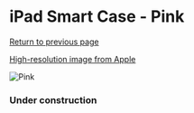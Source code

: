 # iPad Smart Case - Pink

[Return to previous page](/ipad_2)

[High-resolution image from Apple](https://store.storeimages.cdn-apple.com/8756/as-images.apple.com/is/MD456?wid=4500&hei=4500&fmt=png)

<div style="width: 384px"><img src="/everyphone/MD456.png" alt="Pink"></div>

### Under construction

